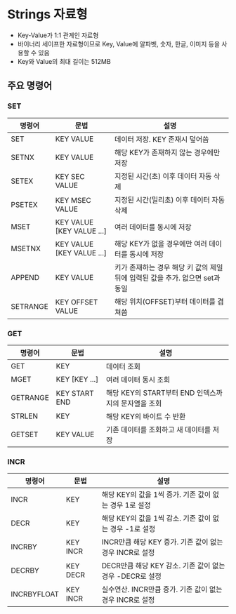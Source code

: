Strings 자료형
========

- Key-Value가 1:1 관계인 자료형
- 바이너리 세이프한 자료형이므로 Key, Value에 알파벳, 숫자, 한글, 이미지 등을 사용할 수 있음
- Key와 Value의 최대 길이는 512MB


## 주요 명령어

### SET

| 명령어 | 문법 | 설명 |
|-|-|-|
| SET | KEY VALUE | 데이터 저장. KEY 존재시 덮어씀 |
| SETNX | KEY VALUE | 해당 KEY가 존재하지 않는 경우에만 저장 |
| SETEX | KEY SEC VALUE | 지정된 시간(초) 이후 데이터 자동 삭제 |
| PSETEX | KEY MSEC VALUE | 지정된 시간(밀리초) 이후 데이터 자동 삭제 |
| MSET | KEY VALUE [KEY VALUE ...] | 여러 데이터를 동시에 저장 |
| MSETNX | KEY VALUE [KEY VALUE ...] | 해당 KEY가 없을 경우에만 여러 데이터를 동시에 저장 |
| APPEND | KEY VALUE  | 키가 존재하는 경우 해당 키 값의 제일 뒤에 입력된 값을 추가. 없으면 set과 동일 |
| SETRANGE | KEY OFFSET VALUE | 해당 위치(OFFSET)부터 데이터를 겹쳐씀 |


### GET

| 명령어 | 문법 | 설명 |
|-|-|-|
| GET | KEY | 데이터 조회 |
| MGET | KEY [KEY ...] | 여러 데이터 동시 조회 |
| GETRANGE | KEY START END | 해당 KEY의 START부터 END 인덱스까지의 문자열을 조회 |
| STRLEN | KEY | 해당 KEY의 바이트 수 반환 |
| GETSET | KEY VALUE | 기존 데이터를 조회하고 새 데이터를 저장 |

### INCR

| 명령어 | 문법 | 설명 |
|-|-|-|
| INCR | KEY | 해당 KEY의 값을 1씩 증가. 기존 값이 없는 경우 1로 설정 |
| DECR | KEY | 해당 KEY의 값을 1씩 감소. 기존 값이 없는 경우 -1로 설정 |
| INCRBY | KEY INCR | INCR만큼 해당 KEY 증가. 기존 값이 없는 경우 INCR로 설정 |
| DECRBY | KEY DECR | DECR만큼 해당 KEY 감소. 기존 값이 없는 경우 -DECR로 설정 |
| INCRBYFLOAT | KEY INCR | 실수연산. INCR만큼 증가. 기존 값이 없는 경우 INCR로 설정 |